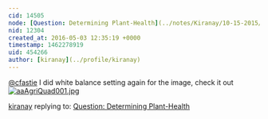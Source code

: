 ```yaml
---
cid: 14505
node: [Question: Determining Plant-Health](../notes/Kiranay/10-15-2015/question-determining-plant-health)
nid: 12304
created_at: 2016-05-03 12:35:19 +0000
timestamp: 1462278919
uid: 454266
author: [kiranay](../profile/kiranay)
---
```


[@cfastie](/profile/cfastie) I did white balance setting again for the image, check it out
[![aaAgriQuad001.jpg](//i.publiclab.org/system/images/photos/000/015/906/large/aaAgriQuad001.jpg)](//i.publiclab.org/system/images/photos/000/015/906/original/aaAgriQuad001.jpg)



[kiranay](../profile/kiranay) replying to: [Question: Determining Plant-Health](../notes/Kiranay/10-15-2015/question-determining-plant-health)

